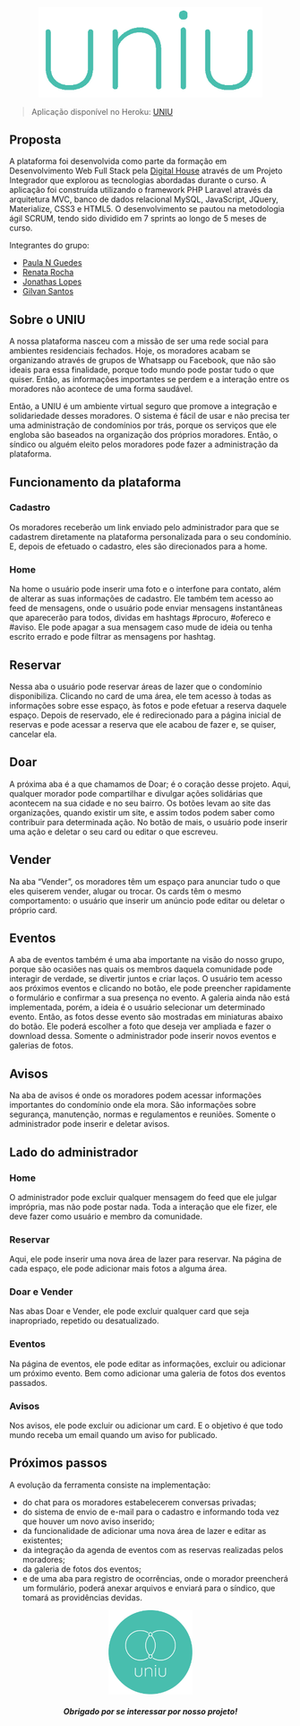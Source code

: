 <p align="center"><img src="public/img/NomeVerde.png" width="400"></p>

> Aplicação disponível no Heroku: [UNIU](http://uniu-evapericorashid.herokuapp.com/)


## Proposta

A plataforma foi desenvolvida como parte da formação em Desenvolvimento Web Full Stack pela [Digital House](https://www.digitalhouse.com/br/) através de um Projeto Integrador que explorou as tecnologias abordadas durante o curso. A aplicação foi construída utilizando o framework PHP Laravel através da arquitetura MVC, banco de dados relacional MySQL, JavaScript, JQuery, Materialize, CSS3 e HTML5. O desenvolvimento se pautou na metodologia ágil SCRUM, tendo sido dividido em 7 sprints ao longo de 5 meses de curso.

Integrantes do grupo:

- [Paula N Guedes](https://github.com/paulanguedes)
- [Renata Rocha](https://github.com/RenataRochaAlves)
- [Jonathas Lopes](https://github.com/Jonathas-Lopes)
- [Gilvan Santos](https://github.com/gilvanflorencio)


## Sobre o UNIU

A nossa plataforma nasceu com a missão de ser uma rede social para ambientes residenciais fechados. Hoje, os moradores acabam se organizando através de grupos de Whatsapp ou Facebook, que não são ideais para essa finalidade, porque todo  mundo pode postar tudo o que quiser. Então, as informações importantes se perdem e a interação entre os moradores não acontece de uma forma saudável.

Então, a UNIU é um ambiente virtual seguro que promove a integração e solidariedade desses moradores.
O sistema é fácil de usar e não precisa ter uma administração de condomínios por trás, porque os serviços que ele engloba são baseados na organização dos próprios moradores. Então, o síndico ou alguém eleito pelos moradores pode fazer a administração da plataforma.

## Funcionamento da plataforma

### Cadastro

Os moradores receberão um  link enviado pelo administrador para que se cadastrem diretamente na plataforma personalizada para o seu condomínio. E, depois de efetuado o cadastro, eles são direcionados para a home.

### Home

Na home o usuário pode inserir uma foto e o interfone para contato, além de alterar as suas informações de cadastro. Ele também tem acesso ao feed de mensagens, onde o usuário pode enviar mensagens instantâneas que aparecerão para todos, dividas em hashtags #procuro, #ofereco e #aviso. Ele pode apagar a sua mensagem caso mude de ideia ou tenha escrito errado e pode filtrar as mensagens por hashtag.

## Reservar

Nessa aba o usuário pode reservar áreas de lazer que o condomínio disponibiliza. Clicando no card de uma área, ele tem acesso à todas as informações sobre esse espaço, às fotos e pode efetuar a reserva daquele espaço. Depois de reservado,  ele é redirecionado para a página inicial de reservas e pode acessar a reserva que ele acabou de fazer e, se quiser, cancelar ela.

## Doar

A próxima aba é a que chamamos de Doar; é o coração desse projeto. Aqui, qualquer morador pode compartilhar e divulgar ações solidárias que acontecem na sua cidade e no seu bairro. Os botões levam ao site das organizações, quando existir um site, e assim todos podem saber como contribuir para determinada ação.
No botão de mais, o usuário pode inserir uma ação e deletar o seu card ou editar o que escreveu.

## Vender

Na aba “Vender”, os moradores têm um espaço para anunciar tudo o que eles quiserem vender, alugar ou trocar. Os cards têm o mesmo comportamento: o usuário que inserir um  anúncio pode editar ou deletar o próprio card.

## Eventos

A aba de eventos também é uma aba importante na visão do nosso grupo, porque são ocasiões nas quais os  membros daquela comunidade pode interagir de verdade, se divertir juntos e criar laços. O usuário tem acesso aos próximos eventos e clicando no botão, ele pode preencher rapidamente o formulário e confirmar a sua presença no evento. A galeria ainda não está implementada, porém, a ideia é o usuário selecionar um determinado evento. Então, as fotos desse evento são mostradas em miniaturas abaixo do botão. Ele poderá escolher a foto que deseja ver ampliada e fazer o download dessa. Somente o administrador pode inserir novos eventos e galerias de fotos.

## Avisos

Na aba de avisos é onde os moradores podem acessar informações importantes do condomínio onde ela mora. São informações sobre segurança, manutenção, normas e regulamentos e reuniões. Somente o administrador pode inserir e deletar avisos.


## Lado do administrador

### Home

O administrador pode excluir qualquer mensagem do feed que ele julgar imprópria, mas não pode postar nada. Toda a interação que ele fizer, ele deve fazer como usuário e membro da comunidade.

### Reservar

Aqui, ele pode inserir uma nova área de lazer para reservar. Na página de cada espaço, ele pode adicionar mais fotos a alguma área.

### Doar e Vender

Nas abas Doar e Vender, ele pode excluir qualquer card que seja inapropriado, repetido ou desatualizado.

### Eventos

Na página de eventos, ele pode editar as informações, excluir ou adicionar um próximo evento. Bem como adicionar uma galeria de fotos dos eventos passados.

### Avisos

Nos avisos, ele pode excluir ou adicionar um card. E o objetivo é que todo mundo receba um email quando um aviso for publicado.

## Próximos passos

A evolução da ferramenta consiste na implementação:
- do chat para os moradores estabelecerem conversas privadas;
- do sistema de envio de e-mail para o cadastro e informando toda vez que houver um novo aviso inserido;
- da funcionalidade de adicionar uma nova área de lazer e editar as existentes;
- da integração da agenda de eventos com as reservas realizadas pelos moradores;
- da galeria de fotos dos eventos;
- e de uma aba para registro de ocorrências, onde o morador preencherá um formulário, poderá anexar arquivos e enviará para o síndico, que tomará as providências devidas.


<p align="center"><img src="public/img/LogoVerde.png" width="150"></p>
<h5 align="center">Obrigado por se interessar por nosso projeto!</h5>


